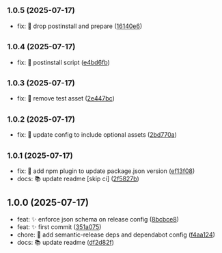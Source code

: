 ## <small>1.0.5 (2025-07-17)</small>

* fix: 🐛 drop postinstall and prepare ([16140e6](https://github.com/iwpnd/semantic-release-config/commit/16140e6))

## <small>1.0.4 (2025-07-17)</small>

* fix: 🐛 postinstall script ([e4bd6fb](https://github.com/iwpnd/semantic-release-config/commit/e4bd6fb))

## <small>1.0.3 (2025-07-17)</small>

* fix: 🐛 remove test asset ([2e447bc](https://github.com/iwpnd/semantic-release-config/commit/2e447bc))

## <small>1.0.2 (2025-07-17)</small>

* fix: 🐛 update config to include optional assets ([2bd770a](https://github.com/iwpnd/semantic-release-config/commit/2bd770a))

## <small>1.0.1 (2025-07-17)</small>

* fix: 🐛 add npm plugin to update package.json version ([ef13f08](https://github.com/iwpnd/semantic-release-config/commit/ef13f08))
* docs: 📚️ update readme [skip ci] ([2f5827b](https://github.com/iwpnd/semantic-release-config/commit/2f5827b))

## 1.0.0 (2025-07-17)

* feat: ✨ enforce json schema on release config ([8bcbce8](https://github.com/iwpnd/semantic-release-config/commit/8bcbce8))
* feat: ✨ first commit ([351a075](https://github.com/iwpnd/semantic-release-config/commit/351a075))
* chore: 🔧 add semantic-release deps and dependabot config ([f4aa124](https://github.com/iwpnd/semantic-release-config/commit/f4aa124))
* docs: 📚️ update readme ([df2d82f](https://github.com/iwpnd/semantic-release-config/commit/df2d82f))
